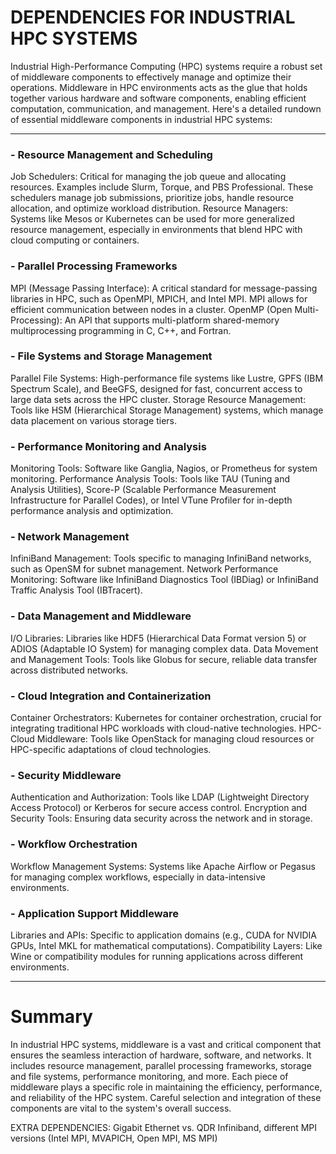 # DEPENDENCIES FOR INDUSTRIAL HPC SYSTEMS
 
 Industrial High-Performance Computing (HPC) systems require a robust set of middleware components to effectively manage and optimize their operations. Middleware in HPC environments acts as the glue that holds together various hardware and software components, enabling efficient computation, communication, and management. Here's a detailed rundown of essential middleware components in industrial HPC systems:

---

### - Resource Management and Scheduling
Job Schedulers: Critical for managing the job queue and allocating resources. Examples include Slurm, Torque, and PBS Professional. These schedulers manage job submissions, prioritize jobs, handle resource allocation, and optimize workload distribution.
Resource Managers: Systems like Mesos or Kubernetes can be used for more generalized resource management, especially in environments that blend HPC with cloud computing or containers.

### - Parallel Processing Frameworks
MPI (Message Passing Interface): A critical standard for message-passing libraries in HPC, such as OpenMPI, MPICH, and Intel MPI. MPI allows for efficient communication between nodes in a cluster.
OpenMP (Open Multi-Processing): An API that supports multi-platform shared-memory multiprocessing programming in C, C++, and Fortran.

### - File Systems and Storage Management
Parallel File Systems: High-performance file systems like Lustre, GPFS (IBM Spectrum Scale), and BeeGFS, designed for fast, concurrent access to large data sets across the HPC cluster.
Storage Resource Management: Tools like HSM (Hierarchical Storage Management) systems, which manage data placement on various storage tiers.

### - Performance Monitoring and Analysis
Monitoring Tools: Software like Ganglia, Nagios, or Prometheus for system monitoring.
Performance Analysis Tools: Tools like TAU (Tuning and Analysis Utilities), Score-P (Scalable Performance Measurement Infrastructure for Parallel Codes), or Intel VTune Profiler for in-depth performance analysis and optimization.

### - Network Management
InfiniBand Management: Tools specific to managing InfiniBand networks, such as OpenSM for subnet management.
Network Performance Monitoring: Software like InfiniBand Diagnostics Tool (IBDiag) or InfiniBand Traffic Analysis Tool (IBTracert).

### - Data Management and Middleware
I/O Libraries: Libraries like HDF5 (Hierarchical Data Format version 5) or ADIOS (Adaptable IO System) for managing complex data.
Data Movement and Management Tools: Tools like Globus for secure, reliable data transfer across distributed networks.

### - Cloud Integration and Containerization
Container Orchestrators: Kubernetes for container orchestration, crucial for integrating traditional HPC workloads with cloud-native technologies.
HPC-Cloud Middleware: Tools like OpenStack for managing cloud resources or HPC-specific adaptations of cloud technologies.

### - Security Middleware
Authentication and Authorization: Tools like LDAP (Lightweight Directory Access Protocol) or Kerberos for secure access control.
Encryption and Security Tools: Ensuring data security across the network and in storage.

### - Workflow Orchestration
Workflow Management Systems: Systems like Apache Airflow or Pegasus for managing complex workflows, especially in data-intensive environments.

### - Application Support Middleware
Libraries and APIs: Specific to application domains (e.g., CUDA for NVIDIA GPUs, Intel MKL for mathematical computations).
Compatibility Layers: Like Wine or compatibility modules for running applications across different environments.

---

# Summary

In industrial HPC systems, middleware is a vast and critical component that ensures the seamless interaction of hardware, software, and networks. It includes resource management, parallel processing frameworks, storage and file systems, performance monitoring, and more. Each piece of middleware plays a specific role in maintaining the efficiency, performance, and reliability of the HPC system. Careful selection and integration of these components are vital to the system's overall success.

EXTRA DEPENDENCIES: Gigabit Ethernet vs. QDR Infiniband, different MPI versions (Intel MPI, MVAPICH, Open MPI, MS MPI) 